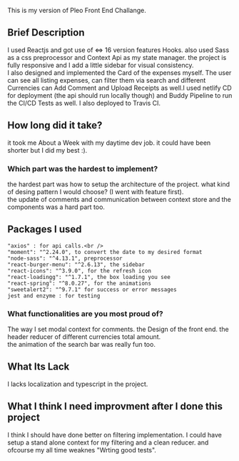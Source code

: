 This is my version of Pleo Front End Challange.

## Brief Description

I used Reactjs and got use of <=> 16 version features Hooks. also used Sass as a css preprocessor and Context Api as my state manager.
the project is fully responsive and I add a little sidebar for visual consistency.<br /> I also designed and implemented the Card of the expenses myself.
The user can see all listing expenses, can filter them via search and different Currencies
can Add Comment and Upload Receipts as well.I used netlify CD for deployment (the api should run locally though) and Buddy Pipeline to run the CI/CD Tests as well. I also deployed to Travis CI.
## How long did it take?
  it took me About a Week with my daytime dev job. it could have been shorter but I did my best :).

### Which part was the hardest to implement? 
the hardest part was how to setup the architecture of the project. what kind of desing pattern I would choose? (I went with feature first).<br />
the update of comments and communication between context store and the components was a hard part too.
## Packages I used
    "axios" : for api calls.<br /> 
    "moment": "^2.24.0", to convert the date to my desired format
    "node-sass": "^4.13.1", preprocessor
    "react-burger-menu": "^2.6.13", the sidebar
    "react-icons": "^3.9.0", for the refresh icon
    "react-loadingg": "^1.7.1", the box loading you see
    "react-spring": "^8.0.27", for the animations
    "sweetalert2": "^9.7.1" for success or error messages
    jest and enzyme : for testing

### What functionalities are you most proud of?
The way I set modal context for comments. the Design of the front end. the header reducer of different currencies total amount.<br />
the animation of the search bar was really fun too.
## What Its Lack 
I lacks localization and typescript in the project. 

## What I think I need improvment after I done this project
I think I should have done better on filtering implementation. I could have setup a stand alone context for my filtering and a clean reducer. and ofcourse my all time weaknes "Wrting good tests".